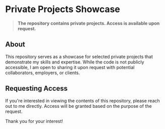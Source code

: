 # Private Projects Showcase

> **The repository contains private projects. Access is available upon request.**

## About
This repository serves as a showcase for selected private projects that demonstrate my skills and expertise. While the code is not publicly accessible, I am open to sharing it upon request with potential collaborators, employers, or clients.

## Requesting Access
If you're interested in viewing the contents of this repository, please reach out to me directly. Access will be granted based on the purpose of the request.

Thank you for your interest!
